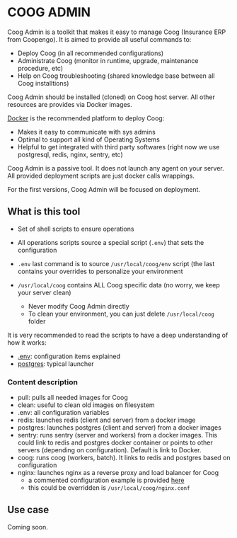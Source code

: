 # COOG ADMIN

Coog Admin is a toolkit that makes it easy to manage Coog (Insurance ERP from
Coopengo). It is aimed to provide all useful commands to:

- Deploy Coog (in all recommended configurations)
- Administrate Coog (monitor in runtime, upgrade, maintenance procedure, etc)
- Help on Coog troubleshooting (shared knowledge base between all Coog
  installtions)

Coog Admin should be installed (cloned) on Coog host server. All other resources
are provides via Docker images.

[Docker](https://www.docker.com/) is the recommended platform to deploy Coog:

- Makes it easy to communicate with sys admins
- Optimal to support all kind of Operating Systems
- Helpful to get integrated with third party softwares (right now we use
  postgresql, redis, nginx, sentry, etc)

Coog Admin is a passive tool. It does not launch any agent on your server. All
provided deployment scripts are just docker calls wrappings.

For the first versions, Coog Admin will be focused on deployment.

## What is this tool

- Set of shell scripts to ensure operations
- All operations scripts source a special script (`.env`) that sets the
  configuration
- `.env` last command is to source `/usr/local/coog/env` script (the last
  contains your overrides to personalize your environment
- `/usr/local/coog` contains ALL Coog specific data (no worry, we keep your
  server clean)

    - Never modify Coog Admin directly
    - To clean your environment, you can just delete `/usr/local/coog` folder

It is very recommended to read the scripts to have a deep understanding of how
it works:

- [.env](https://github.com/coopengo/coog-admin/blob/master/.env): configuration
  items explained
- [postgres](https://github.com/coopengo/coog-admin/blob/master/postgres):
  typical launcher

### Content description

- pull: pulls all needed images for Coog
- clean: useful to clean old images on filesystem
- .env: all configuration variables
- redis: launches redis (client and server) from a docker image
- postgres: launches postgres (client and server) from a docker images
- sentry: runs sentry (server and workers) from a docker images. This could link
  to redis and postgres docker container or points to other servers (depending
  on configuration). Default is link to Docker.
- coog: runs coog (workers, batch). It links to redis and postgres based on
  configuration
- nginx: launches nginx as a reverse proxy and load balancer for Coog
    - a commented configuration example is provided [here](https://github.com/coopengo/coog-admin/blob/master/config/nginx.conf)
    - this could be overridden is `/usr/local/coog/nginx.conf`

## Use case

Coming soon.
